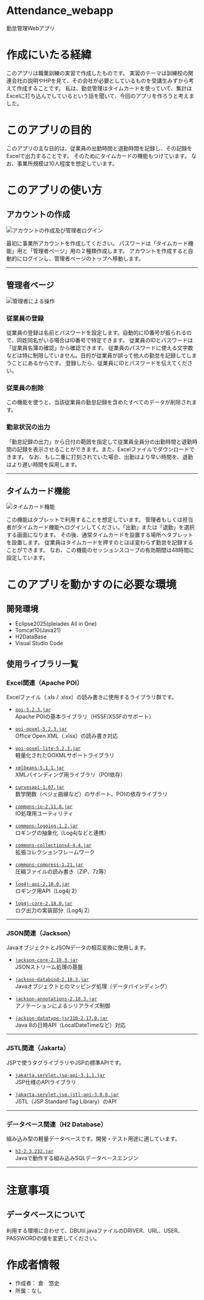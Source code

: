 # Attendance_webapp
勤怠管理Webアプリ

# 作成にいたる経緯

このアプリは職業訓練の実習で作成したものです。
実習のテーマは訓練校の関連会社の説明やHPを見て、その会社が必要としているものを受講生みずから考えて作成することです。
私は、勤怠管理はタイムカードを使っていて、集計はExcelに打ち込んでしているという話を聞いて、今回のアプリを作ろうと考えました。

# このアプリの目的

このアプリの主な目的は、従業員の出勤時間と退勤時間を記録し、その記録をExcelで出力することです。
そのためにタイムカードの機能もつけています。
なお、事業所規模は10人程度を想定しています。

# このアプリの使い方


## アカウントの作成

![アカウントの作成及び管理者ログイン](./images/管理者作成_ログイン.png)


最初に事業所アカウントを作成してください。
パスワードは「タイムカード機能」用と「管理者ページ」用の２種類作成します。
アカウントを作成すると自動的にログインし、管理者ページのトップへ移動します。

---

## 管理者ページ

![管理者による操作](./images/管理者の機能.png)

### 従業員の登録

従業員の登録は名前とパスワードを設定します。自動的にID番号が振られるので、同姓同名がいる場合はID番号で特定できます。
従業員のIDとパスワードは「従業員名簿の確認」から確認できます。
従業員のパスワードに使える文字数などは特に制限していません。目的が従業員が誤って他人の勤怠を記録してしまうことにあるからです。
登録したら、従業員にIDとパスワードを伝えてください。

### 従業員の削除

この機能を使うと、当該従業員の勤怠記録を含めたすべてのデータが削除されます。

### 勤怠状況の出力

「勤怠記録の出力」から日付の範囲を指定して従業員全員分の出勤時間と退勤時間の記録を表示させることができます。また、Excelファイルでダウンロードできます。
なお、もし二重に打刻されていた場合、出勤はより早い時間を、退勤はより遅い時間を採用します。

---

## タイムカード機能

![タイムカード機能](./images/タイムカード機能.png)

この機能はタブレットで利用することを想定しています。
管理者もしくは担当者がタイムカード機能へログインしてください。「出勤」または「退勤」を選択する画面になります。
その後、通常タイムカードを設置する場所へタブレットを設置します。
従業員はタイムカードを押すのとほぼ変わらず勤怠を記録することができます。
なお、この機能のセッションスコープの有効期間は48時間に設定しています。


# このアプリを動かすのに必要な環境
## 開発環境
* Eclipse2025(pleiades All in One)
* Tomcat10(Java21)
* H2DataBase
* Visual Studio Code


## 使用ライブラリ一覧

### Excel関連（Apache POI）
Excelファイル（.xls / .xlsx）の読み書きに使用するライブラリ群です。

- [`poi-5.2.3.jar`](https://poi.apache.org/download.html)  
  Apache POIの基本ライブラリ（HSSF/XSSFのサポート）

- [`poi-ooxml-5.2.3.jar`](https://poi.apache.org/download.html)  
  Office Open XML（.xlsx）の読み書き対応

- [`poi-ooxml-lite-5.2.3.jar`](https://poi.apache.org/download.html)  
  軽量化されたOOXMLサポートライブラリ

- [`xmlbeans-5.1.1.jar`](https://poi.apache.org/download.html)  
  XMLバインディング用ライブラリ（POI依存）

- [`curvesapi-1.07.jar`](https://poi.apache.org/download.html)  
  数学関数（ベジェ曲線など）のサポート。POIの依存ライブラリ

- [`commons-io-2.11.0.jar`](https://commons.apache.org/proper/commons-io/)  
  IO処理用ユーティリティ

- [`commons-logging-1.2.jar`](https://commons.apache.org/proper/commons-logging/)  
  ロギングの抽象化（Log4jなどと連携）

- [`commons-collections4-4.4.jar`](https://commons.apache.org/proper/commons-collections/)  
  拡張コレクションフレームワーク

- [`commons-compress-1.21.jar`](https://commons.apache.org/proper/commons-compress/)  
  圧縮ファイルの読み書き（ZIP、7z等）

- [`log4j-api-2.18.0.jar`](https://logging.apache.org/log4j/2.x/)  
  ロギング用API（Log4j 2）

- [`log4j-core-2.18.0.jar`](https://logging.apache.org/log4j/2.x/)  
  ログ出力の実装部分（Log4j 2）

---

### JSON関連（Jackson）
JavaオブジェクトとJSONデータの相互変換に使用します。

- [`jackson-core-2.18.3.jar`](https://mvnrepository.com/artifact/com.fasterxml.jackson.core/jackson-core/2.18.3)  
  JSONストリーム処理の基盤

- [`jackson-databind-2.18.3.jar`](https://mvnrepository.com/artifact/com.fasterxml.jackson.core/jackson-databind/2.18.3)  
  Javaオブジェクトとのマッピング処理（データバインディング）

- [`jackson-annotations-2.18.3.jar`](https://mvnrepository.com/artifact/com.fasterxml.jackson.core/jackson-annotations/2.18.3)  
  アノテーションによるシリアライズ制御

- [`jackson-datatype-jsr310-2.17.0.jar`](https://mvnrepository.com/artifact/com.fasterxml.jackson.datatype/jackson-datatype-jsr310/2.17.0)  
  Java 8の日時API（LocalDateTimeなど）対応

---

### JSTL関連（Jakarta）
JSPで使うタグライブラリやJSPの標準APIです。

- [`jakarta.servlet.jsp-api-3.1.1.jar`](https://mvnrepository.com/artifact/jakarta.servlet.jsp/jakarta.servlet.jsp-api/3.1.1)  
  JSP仕様のAPIライブラリ

- [`jakarta.servlet.jsp.jstl-api-3.0.0.jar`](https://mvnrepository.com/artifact/jakarta.servlet.jsp.jstl/jakarta.servlet.jsp.jstl-api/3.0.0)  
  JSTL（JSP Standard Tag Library）のAPI

---

### データベース関連（H2 Database）
組み込み型の軽量データベースです。開発・テスト用途に適しています。

- [`h2-2.3.232.jar`](https://www.h2database.com/html/download.html)  
  Javaで動作する組み込みSQLデータベースエンジン

---




# 注意事項
## データベースについて
利用する環境に合わせて、DBUtil.javaファイルのDRIVER、URL、USER、PASSWORDの値を変更してください。

# 作成者情報
* 作成者： 倉　悠史
* 所属：なし


